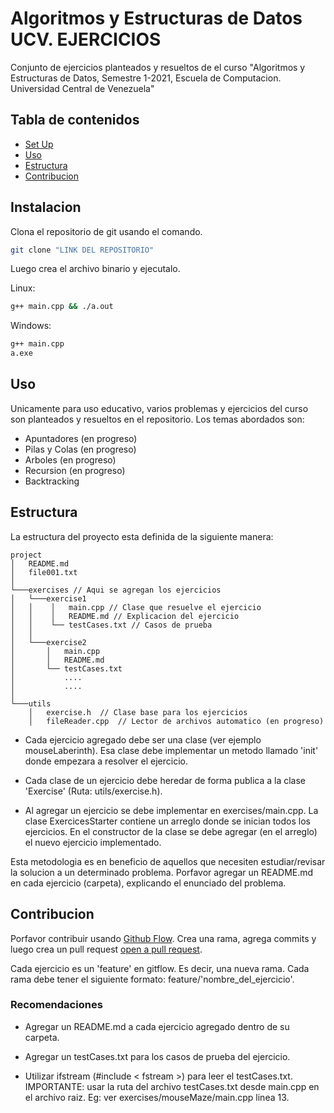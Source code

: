 # Algoritmos y Estructuras de Datos UCV. EJERCICIOS

Conjunto de ejercicios planteados y resueltos de el curso "Algoritmos y Estructuras de Datos, Semestre 1-2021, Escuela de Computacion. Universidad Central de Venezuela"

## Tabla de contenidos

- [Set Up](#instalacion)
- [Uso](#uso)
- [Estructura](#estructura)
- [Contribucion](#contribucion)

## Instalacion

Clona el repositorio de git usando el comando.

```sh
git clone "LINK DEL REPOSITORIO"
```

Luego crea el archivo binario y ejecutalo.

Linux:
```sh
g++ main.cpp && ./a.out
```

Windows:
```sh
g++ main.cpp
a.exe
```

## Uso

Unicamente para uso educativo, varios problemas y ejercicios del curso son planteados y resueltos en el repositorio. Los temas abordados son:
 
- Apuntadores (en progreso)
- Pilas y Colas (en progreso)
- Arboles (en progreso)
- Recursion (en progreso)
- Backtracking 

## Estructura

La estructura del proyecto esta definida de la siguiente manera:

```
project
│   README.md
│   file001.txt    
│
└───exercises // Aqui se agregan los ejercicios
│   └───exercise1
│   │    │   main.cpp // Clase que resuelve el ejercicio
│   │    │   README.md // Explicacion del ejercicio
│   │    └── testCases.txt // Casos de prueba
│   │
│   └───exercise2
│       │   main.cpp
│       │   README.md
│       └── testCases.txt
│  			....
│ 			....
│   
└───utils
    │   exercise.h  // Clase base para los ejercicios
    │   fileReader.cpp  // Lector de archivos automatico (en progreso)
```

- Cada ejercicio agregado debe ser una clase (ver ejemplo mouseLaberinth). Esa clase debe implementar un metodo llamado 'init' donde empezara a resolver el ejercicio.

- Cada clase de un ejercicio debe heredar de forma publica a la clase 'Exercise' (Ruta: utils/exercise.h).

- Al agregar un ejercicio se debe implementar en exercises/main.cpp. La clase ExercicesStarter contiene un arreglo donde se inician todos los ejercicios. En el constructor de la clase se debe agregar (en el arreglo) el nuevo ejercicio implementado.

Esta metodologia es en beneficio de aquellos que necesiten estudiar/revisar la solucion a un determinado problema. Porfavor agregar un README.md en cada ejercicio (carpeta), explicando el enunciado del problema.

## Contribucion

Porfavor contribuir usando [Github Flow](https://www.atlassian.com/es/git/tutorials/comparing-workflows/gitflow-workflow). Crea una rama, agrega commits y luego crea un pull request [open a pull request](https://github.com/Rcontre360/algorithm_viewer/compare/).

Cada ejercicio es un 'feature' en gitflow. Es decir, una nueva rama. Cada rama debe tener el siguiente formato: feature/'nombre_del_ejercicio'.

### Recomendaciones
	
- Agregar un README.md a cada ejercicio agregado dentro de su carpeta.

- Agregar un testCases.txt para los casos de prueba del ejercicio.

- Utilizar ifstream (#include < fstream >) para leer el testCases.txt. IMPORTANTE: usar la ruta del archivo testCases.txt desde main.cpp en el archivo raiz. Eg: ver exercises/mouseMaze/main.cpp linea 13.